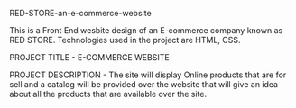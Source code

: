 RED-STORE-an-e-commerce-website

This is a Front End wesbite design of an E-commerce company known as RED STORE. Technologies used in the project are HTML, CSS.

PROJECT TITLE - E-COMMERCE WEBSITE

PROJECT DESCRIPTION - The site will display Online products that are for sell and a catalog will be provided over the website that will give an idea about all the products that are available over the site.
